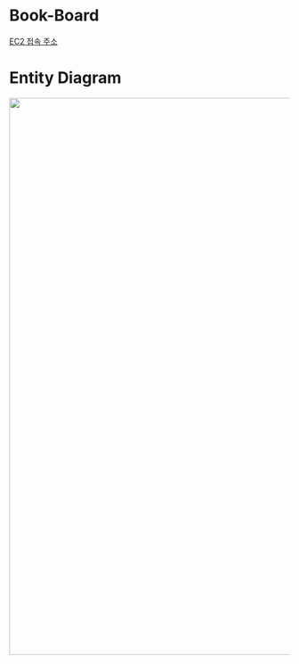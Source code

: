 # Book-Board
[EC2 접속 주소](http://ec2-54-180-107-155.ap-northeast-2.compute.amazonaws.com:8080/api/v1/books)

# Entity Diagram
<img src="https://s3.us-west-2.amazonaws.com/secure.notion-static.com/54f642f8-8f6e-4b9f-910b-2a13074a721a/Untitled.png?X-Amz-Algorithm=AWS4-HMAC-SHA256&X-Amz-Content-Sha256=UNSIGNED-PAYLOAD&X-Amz-Credential=AKIAT73L2G45EIPT3X45%2F20221207%2Fus-west-2%2Fs3%2Faws4_request&X-Amz-Date=20221207T022819Z&X-Amz-Expires=86400&X-Amz-Signature=7446f636175d4e86b2d3e05511d787154ed09199a9cdfb0bc27417dc83a5c985&X-Amz-SignedHeaders=host&response-content-disposition=filename%3D%22Untitled.png%22&x-id=GetObject" width="1000">
